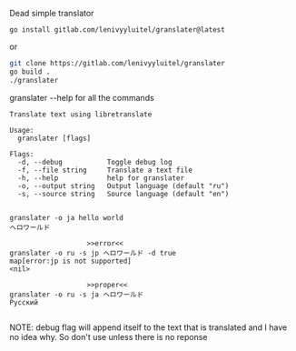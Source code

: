 Dead simple translator

```
go install gitlab.com/lenivyyluitel/granslater@latest
```
or
```sh
git clone https://gitlab.com/lenivyyluitel/granslater
go build .
./granslater
```
granslater --help for all the commands

```
Translate text using libretranslate

Usage:
  granslater [flags]

Flags:
  -d, --debug           Toggle debug log
  -f, --file string     Translate a text file
  -h, --help            help for granslater
  -o, --output string   Output language (default "ru")
  -s, --source string   Source language (default "en")


granslater -o ja hello world
ヘロワールド

                   >>error<<
granslater -o ru -s jp ヘロワールド -d true
map[error:jp is not supported]
<nil>

                   >>proper<<
granslater -o ru -s ja ヘロワールド
Русский


```

NOTE: debug flag will append itself to the text that is translated and I have no idea why. So don't use unless
there is no reponse
